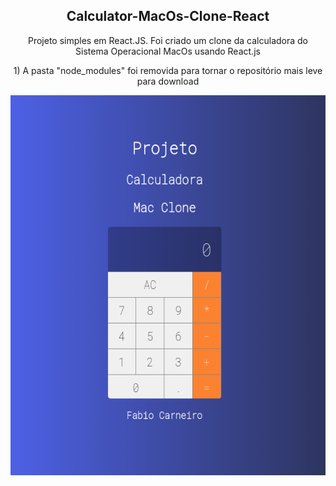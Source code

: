 
<h2 align="center">Calculator-MacOs-Clone-React</h2>
<p align="center">Projeto simples em React.JS. Foi criado um clone da calculadora do Sistema Operacional MacOs usando React.js</p>
<p align="center">1) A pasta "node_modules" foi removida para tornar o repositório mais leve para download</p>

<p align="center">
<img src="https://github.com/bynmboy/Calculator-MacOs-Clone-React/blob/master/img/calculadoraMacReact.png" alt="Calculator-MacOs-Clone-React" height="608" width="553" align="center"/>
</p>
